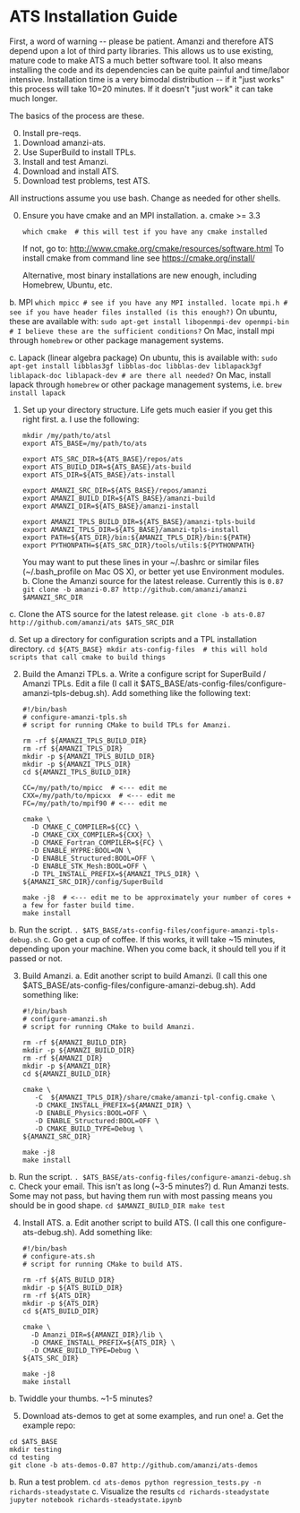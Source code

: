 ATS Installation Guide
==================================

First, a word of warning -- please be patient.  Amanzi and therefore ATS depend upon a lot of third party libraries.  This allows us to use existing, mature code to make ATS a much better software tool.  It also means installing the code and its dependencies can be quite painful and time/labor intensive.  Installation time is a very bimodal distribution -- if it "just works" this process will take 10=20 minutes.  If it doesn't "just work" it can take much longer.

The basics of the process are these.

0. Install pre-reqs.
1. Download amanzi-ats.
2. Use SuperBuild to install TPLs.
3. Install and test Amanzi.
4. Download and install ATS.
5. Download test problems, test ATS.

All instructions assume you use bash.  Change as needed for other shells.

0. Ensure you have cmake and an MPI installation.
  a. cmake >= 3.3
    ```
    which cmake  # this will test if you have any cmake installed
    ``` 
    If not, go to: http://www.cmake.org/cmake/resources/software.html
    To install cmake from command line see https://cmake.org/install/
    
    Alternative, most binary installations are new enough, including Homebrew, Ubuntu, etc.
    
  b. MPI
    ```
    which mpicc # see if you have any MPI installed.
    locate mpi.h # see if you have header files installed (is this enough?)
    ```
    On ubuntu, these are available with:
    ```
    sudo apt-get install libopenmpi-dev openmpi-bin  # I believe these are the sufficient conditions?
    ```
    On Mac, install mpi through ```homebrew``` or other package management systems.
    
  c. Lapack (linear algebra package)
    On ubuntu, this is available with:
    ```
    sudo apt-get install libblas3gf libblas-doc libblas-dev liblapack3gf liblapack-doc liblapack-dev # are there all needed?
    ```
    On Mac, install lapack through ```homebrew``` or other package management systems, i.e.
    ```
    brew install lapack
    ```


1. Set up your directory structure.  Life gets much easier if you get this right first.
  a. I use the following:
    ```
    mkdir /my/path/to/atsl
    export ATS_BASE=/my/path/to/ats

    export ATS_SRC_DIR=${ATS_BASE}/repos/ats
    export ATS_BUILD_DIR=${ATS_BASE}/ats-build
    export ATS_DIR=${ATS_BASE}/ats-install

    export AMANZI_SRC_DIR=${ATS_BASE}/repos/amanzi
    export AMANZI_BUILD_DIR=${ATS_BASE}/amanzi-build    
    export AMANZI_DIR=${ATS_BASE}/amanzi-install    

    export AMANZI_TPLS_BUILD_DIR=${ATS_BASE}/amanzi-tpls-build    
    export AMANZI_TPLS_DIR=${ATS_BASE}/amanzi-tpls-install
    export PATH=${ATS_DIR}/bin:${AMANZI_TPLS_DIR}/bin:${PATH}
    export PYTHONPATH=${ATS_SRC_DIR}/tools/utils:${PYTHONPATH}
    ```    
    You may want to put these lines in your ~/.bashrc or similar files (~/.bash_profile on Mac OS X), or better yet use Environment modules.
  b. Clone the Amanzi source for the latest release.  Currently this is ``0.87``
    ```git clone -b amanzi-0.87 http://github.com/amanzi/amanzi $AMANZI_SRC_DIR```

  c. Clone the ATS source for the latest release.
    ```git clone -b ats-0.87 http://github.com/amanzi/ats $ATS_SRC_DIR```

  d. Set up a directory for configuration scripts and a TPL installation directory.
    ```
    cd ${ATS_BASE}
    mkdir ats-config-files  # this will hold scripts that call cmake to build things
    ```


2. Build the Amanzi TPLs.
  a. Write a configure script for SuperBuild / Amanzi TPLs.  Edit a file (I call it $ATS_BASE/ats-config-files/configure-amanzi-tpls-debug.sh).  Add something like the following text:

    ```
    #!/bin/bash
    # configure-amanzi-tpls.sh
    # script for running CMake to build TPLs for Amanzi.

    rm -rf ${AMANZI_TPLS_BUILD_DIR}
    rm -rf ${AMANZI_TPLS_DIR}
    mkdir -p ${AMANZI_TPLS_BUILD_DIR}
    mkdir -p ${AMANZI_TPLS_DIR}
    cd ${AMANZI_TPLS_BUILD_DIR}

    CC=/my/path/to/mpicc  # <--- edit me
    CXX=/my/path/to/mpicxx  # <--- edit me
    FC=/my/path/to/mpif90 # <--- edit me

    cmake \
      -D CMAKE_C_COMPILER=${CC} \
      -D CMAKE_CXX_COMPILER=${CXX} \
      -D CMAKE_Fortran_COMPILER=${FC} \
      -D ENABLE_HYPRE:BOOL=ON \
      -D ENABLE_Structured:BOOL=OFF \
      -D ENABLE_STK_Mesh:BOOL=OFF \
      -D TPL_INSTALL_PREFIX=${AMANZI_TPLS_DIR} \
    ${AMANZI_SRC_DIR}/config/SuperBuild

    make -j8  # <--- edit me to be approximately your number of cores + a few for faster build time.
    make install
    ```

  b. Run the script.
    ```. $ATS_BASE/ats-config-files/configure-amanzi-tpls-debug.sh```
  c. Go get a cup of coffee.  If this works, it will take ~15 minutes, depending upon your machine.  When you come back, it should tell you if it passed or not.


3. Build Amanzi.
  a. Edit another script to build Amanzi.  (I call this one $ATS_BASE/ats-config-files/configure-amanzi-debug.sh).  Add something like:
    ```
    #!/bin/bash
    # configure-amanzi.sh
    # script for running CMake to build Amanzi.

    rm -rf ${AMANZI_BUILD_DIR}
    mkdir -p ${AMANZI_BUILD_DIR}
    rm -rf ${AMANZI_DIR}
    mkdir -p ${AMANZI_DIR}
    cd ${AMANZI_BUILD_DIR}

    cmake \
       -C  ${AMANZI_TPLS_DIR}/share/cmake/amanzi-tpl-config.cmake \
       -D CMAKE_INSTALL_PREFIX=${AMANZI_DIR} \
       -D ENABLE_Physics:BOOL=OFF \
       -D ENABLE_Structured:BOOL=OFF \
       -D CMAKE_BUILD_TYPE=Debug \
    ${AMANZI_SRC_DIR}

    make -j8
    make install
    ```
  b. Run the script.
    ```. $ATS_BASE/ats-config-files/configure-amanzi-debug.sh```
  c. Check your email.  This isn't as long (~3-5 minutes?)
  d. Run Amanzi tests.  Some may not pass, but having them run with most passing means you should be in good shape.
    ```
    cd $AMANZI_BUILD_DIR
    make test
    ```

4. Install ATS.
  a. Edit another script to build ATS.  (I call this one configure-ats-debug.sh).  Add something like:
    ```
    #!/bin/bash
    # configure-ats.sh
    # script for running CMake to build ATS.

    rm -rf ${ATS_BUILD_DIR}
    mkdir -p ${ATS_BUILD_DIR}
    rm -rf ${ATS_DIR}
    mkdir -p ${ATS_DIR}
    cd ${ATS_BUILD_DIR}

    cmake \
      -D Amanzi_DIR=${AMANZI_DIR}/lib \
      -D CMAKE_INSTALL_PREFIX=${ATS_DIR} \
      -D CMAKE_BUILD_TYPE=Debug \
    ${ATS_SRC_DIR}

    make -j8
    make install
    ```
  b. Twiddle your thumbs.  ~1-5 minutes?

5. Download ats-demos to get at some examples, and run one!
  a. Get the example repo:
  ```
  cd $ATS_BASE
  mkdir testing
  cd testing
  git clone -b ats-demos-0.87 http://github.com/amanzi/ats-demos
  ```
  b. Run a test problem.
    ```
    cd ats-demos
    python regression_tests.py -n richards-steadystate
    ```
  c. Visualize the results
    ```
    cd richards-steadystate
    jupyter notebook richards-steadystate.ipynb
    ```
   
